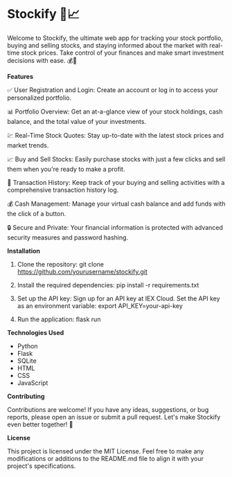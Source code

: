 # Stockify 🚀📈


Welcome to Stockify, the ultimate web app for tracking your stock portfolio, buying and selling stocks, and staying informed about the market with real-time stock prices. Take control of your finances and make smart investment decisions with ease. 💰💼

**Features**

✅ User Registration and Login: Create an account or log in to access your personalized portfolio.

📊 Portfolio Overview: Get an at-a-glance view of your stock holdings, cash balance, and the total value of your investments.

💹 Real-Time Stock Quotes: Stay up-to-date with the latest stock prices and market trends.

📈 Buy and Sell Stocks: Easily purchase stocks with just a few clicks and sell them when you're ready to make a profit.

📅 Transaction History: Keep track of your buying and selling activities with a comprehensive transaction history log.

💰 Cash Management: Manage your virtual cash balance and add funds with the click of a button.

🔒 Secure and Private: Your financial information is protected with advanced security measures and password hashing.


**Installation**

1. Clone the repository:
  git clone https://github.com/yourusername/stockify.git

2. Install the required dependencies: pip install -r requirements.txt

3. Set up the API key:
   Sign up for an API key at IEX Cloud.
   Set the API key as an environment variable:
   export API_KEY=your-api-key

4. Run the application: flask run


**Technologies Used**

* Python
* Flask
* SQLite
* HTML
* CSS
* JavaScript

**Contributing**

Contributions are welcome! If you have any ideas, suggestions, or bug reports, please open an issue or submit a pull request. Let's make Stockify even better together! 🤝

**License**

This project is licensed under the MIT License.
Feel free to make any modifications or additions to the README.md file to align it with your project's specifications.
